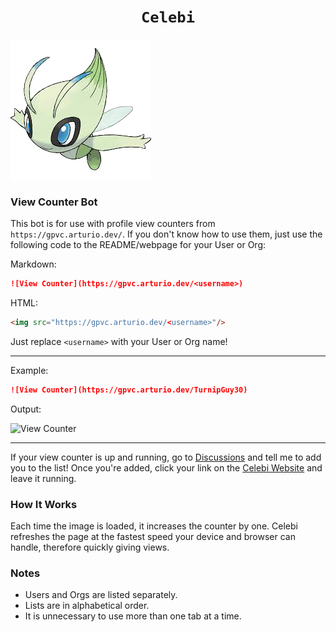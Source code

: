 <h1 align="center"><code>Celebi</code></h1>
<img src="docs/images/celebi.png">

### View Counter Bot
This bot is for use with profile view counters from `https://gpvc.arturio.dev/`. If you don't know how to use them, just use the following code to the README/webpage for your User or Org:

Markdown:
```markdown
![View Counter](https://gpvc.arturio.dev/<username>)
```
HTML:
```html
<img src="https://gpvc.arturio.dev/<username>"/>
```
Just replace `<username>` with your User or Org name!

---
Example:
```markdown
![View Counter](https://gpvc.arturio.dev/TurnipGuy30)
```
Output:

![View Counter](https://gpvc.arturio.dev/TurnipGuy30)

---
If your view counter is up and running, go to [Discussions](https://github.com/TurnipGuy30/Celebi/discussions "Celebi Discussions") and tell me to add you to the list! Once you're added, click your link on the [Celebi Website](https://turnipguy30.github.io/Celebi/ "Celebi Website") and leave it running.

### How It Works
Each time the image is loaded, it increases the counter by one. Celebi refreshes the page at the fastest speed your device and browser can handle, therefore quickly giving views.

### Notes
- Users and Orgs are listed separately.
- Lists are in alphabetical order.
- It is unnecessary to use more than one tab at a time.
